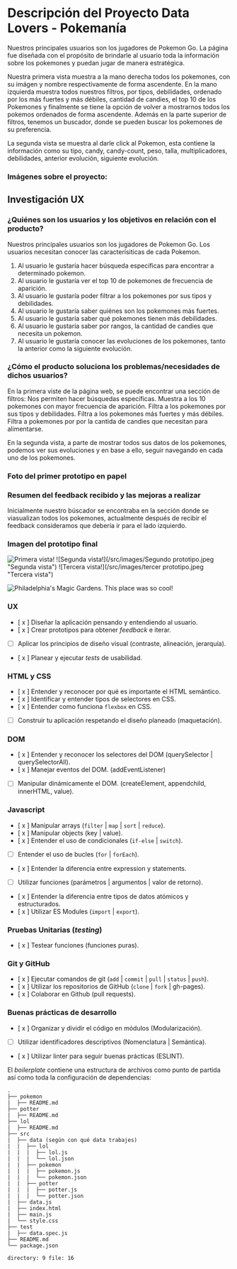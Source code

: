 # Descripción del Proyecto Data Lovers - Pokemanía
  Nuestros principales usuarios son los jugadores de Pokemon Go.
  La página fue diseñada con el propósito de brindarle al usuario toda la información sobre los pokemones y puedan jugar de manera estratégica. 

  Nuestra primera vista muestra a la mano derecha todos los pokemones, con su imágen y nombre respectivamente de forma ascendente. En la mano izquierda muestra todos nuestros filtros, por tipos, debilidades, ordenado por los más fuertes y más débiles, cantidad de candies, el top 10 de los Pokemones y finalmente se tiene la opción de volver a mostrarnos todos los pokemos ordenados de forma ascendente. Además en la parte superior de filtros, tenemos un buscador, donde se pueden buscar los pokemones de su preferencia. 

  La segunda vista se muestra al darle click al Pokemon, esta contiene la información como su tipo, candy, candy-count, peso, talla, multiplicadores, debilidades, anterior evolución, siguiente evolución. 

  ### Imágenes sobre el proyecto:
  

## Investigación UX
  ### ¿Quiénes son los usuarios y los objetivos en relación con el producto?
  Nuestros principales usuarios son los jugadores de Pokemon Go.
  Los usuarios necesitan conocer las caracterísiticas de cada Pokemon. 
  1. Al usuario le gustaría hacer búsqueda específicas para encontrar a determinado pokemon.
  2. Al usuario le gustaría ver el top 10 de pokemones de frecuencia de aparición.
  3. Al usuario le gustaría poder filtrar a los pokemones por sus tipos y debilidades.
  4. Al usuario le gustaría saber quiénes son los pokemones más fuertes. 
  5. Al usuario le gustaría saber qué pokemones tienen más debilidades. 
  6. Al usuario le gustaría saber por rangos, la cantidad de candies que necesita un pokemon.
  7. Al usuario le gustaría conocer las evoluciones de los pokemones, tanto la anterior como la siguiente evolución. 

  ### ¿Cómo el producto soluciona los problemas/necesidades de dichos usuarios?

  En la primera viste de la página web, se puede encontrar una sección de filtros: 
  Nos permiten hacer búsquedas específicas. 
  Muestra a los 10 pokemones con mayor frecuencia de aparición.
  Filtra a los pokemones por sus tipos y debilidades. 
  Filtra a los pokemones más fuertes y más débiles. 
  Filtra a pokemones por por la cantida de candies que necesitan para alimentarse. 

  En la segunda vista, a parte de mostrar todos sus datos de los pokemones, podemos ver sus evoluciones y en base a ello, seguir navegando en cada uno de los pokemones. 

  ### Foto del primer prototipo en papel

  ### Resumen del feedback recibido y las mejoras a realizar

  Inicialmente nuestro búscador se encontraba en la sección donde se viasualizan todos los pokemones, actualmente después de recibir el feedback consideramos que debería ir para el lado izquierdo.

  ### Imagen del prototipo final

  ![Primera vista!](/src/images/Primer-prototipo.jpeg "Primera vista")
  ![Segunda vista!](/src/images/Segundo prototipo.jpeg "Segunda vista")
  ![Tercera vista!](/src/images/tercer prototipo.jpeg "Tercera vista")

  ![Philadelphia's Magic Gardens. This place was so cool!](/assets/images/philly-magic-gardens.jpg "Philadelphia's Magic Gardens")


### UX

- [ x ] Diseñar la aplicación pensando y entendiendo al usuario.
- [ x ] Crear prototipos para obtener _feedback_ e iterar.
- [ ] Aplicar los principios de diseño visual (contraste, alineación, jerarquía).
- [ x ] Planear y ejecutar _tests_ de usabilidad.

### HTML y CSS

- [ x ] Entender y reconocer por qué es importante el HTML semántico.
- [ x ] Identificar y entender tipos de selectores en CSS.
- [ x ] Entender como funciona `flexbox` en CSS.
- [ ] Construir tu aplicación respetando el diseño planeado (maquetación).

### DOM

- [ x ] Entender y reconocer los selectores del DOM (querySelector | querySelectorAll).
- [ x ] Manejar eventos del DOM. (addEventListener)
- [ ] Manipular dinámicamente el DOM. (createElement, appendchild, innerHTML, value).

### Javascript

- [ x ] Manipular arrays (`filter` | `map` | `sort` | `reduce`).
- [ x ] Manipular objects (key | value).
- [ x ] Entender el uso de condicionales (`if-else` | `switch`).
- [ ] Entender el uso de bucles (`for` | `forEach`).
- [ x ] Entender la diferencia entre expression y statements.
- [ ] Utilizar funciones (parámetros | argumentos | valor de retorno).
- [ x ] Entender la diferencia entre tipos de datos atómicos y estructurados.
- [ x ] Utilizar ES Modules (`import` | `export`).

### Pruebas Unitarias (_testing_)
- [ x ] Testear funciones (funciones puras).

### Git y GitHub

- [ x ] Ejecutar comandos de git (`add` | `commit` | `pull` | `status` | `push`).
- [ x ] Utilizar los repositorios de GitHub (`clone` | `fork` | gh-pages).
- [ x ] Colaborar en Github (pull requests).

### Buenas prácticas de desarrollo
- [ x ] Organizar y dividir el código en módulos (Modularización).
- [ ] Utilizar identificadores descriptivos (Nomenclatura | Semántica).
- [ x ] Utilizar linter para seguir buenas prácticas (ESLINT).


El _boilerplate_ contiene una estructura de archivos como punto de partida así
como toda la configuración de dependencias:

```text
.
├── pokemon
|  ├── README.md
├── potter
|  ├── README.md
├── lol
|  ├── README.md
├── src
|  ├── data (según con qué data trabajes)
|  |  ├── lol
|  |  |  ├── lol.js
|  |  |  └── lol.json
|  |  ├── pokemon
|  |  |  ├── pokemon.js
|  |  |  └── pokemon.json
|  |  ├── potter
|  |  |  ├── potter.js
|  |  |  └── potter.json
|  ├── data.js
|  ├── index.html
|  ├── main.js
|  └── style.css
├── test
|  ├── data.spec.js
├── README.md
└── package.json

directory: 9 file: 16
